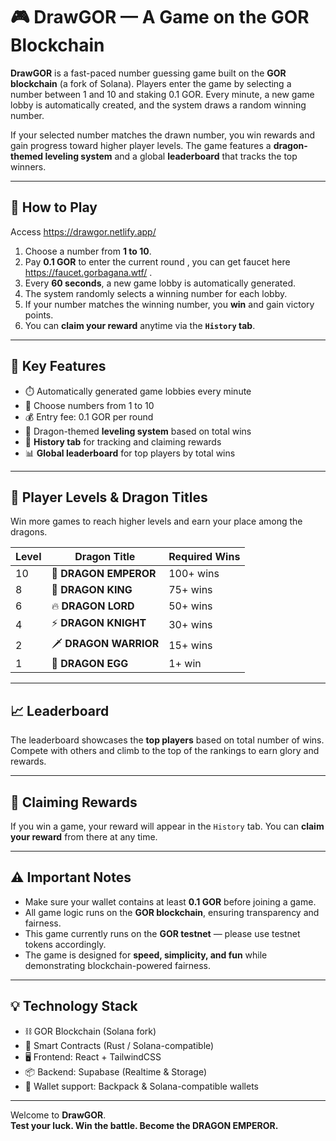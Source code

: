 # 🎮 DrawGOR — A Game on the GOR Blockchain

**DrawGOR** is a fast-paced number guessing game built on the **GOR blockchain** (a fork of Solana). Players enter the game by selecting a number between 1 and 10 and staking 0.1 GOR. Every minute, a new game lobby is automatically created, and the system draws a random winning number.

If your selected number matches the drawn number, you win rewards and gain progress toward higher player levels. The game features a **dragon-themed leveling system** and a global **leaderboard** that tracks the top winners.

---

## 🚀 How to Play
Access   https://drawgor.netlify.app/
1. Choose a number from **1 to 10**.
2. Pay **0.1 GOR** to enter the current round , you can get faucet here https://faucet.gorbagana.wtf/ .
3. Every **60 seconds**, a new game lobby is automatically generated.
4. The system randomly selects a winning number for each lobby.
5. If your number matches the winning number, you **win** and gain victory points.
6. You can **claim your reward** anytime via the **`History` tab**.

---

## 🧩 Key Features

- ⏱️ Automatically generated game lobbies every minute
- 🔢 Choose numbers from 1 to 10
- 💰 Entry fee: 0.1 GOR per round
- 🐉 Dragon-themed **leveling system** based on total wins
- 📜 **History tab** for tracking and claiming rewards
- 📊 **Global leaderboard** for top players by total wins

---

## 🐉 Player Levels & Dragon Titles

Win more games to reach higher levels and earn your place among the dragons.

| Level | Dragon Title           | Required Wins    |
|-------|-------------------------|------------------|
| 10    | 🐉 **DRAGON EMPEROR**     | 100+ wins         |
| 8     | 👑 **DRAGON KING**        | 75+ wins          |
| 6     | 🔥 **DRAGON LORD**        | 50+ wins          |
| 4     | ⚡ **DRAGON KNIGHT**      | 30+ wins          |
| 2     | 🗡️ **DRAGON WARRIOR**     | 15+ wins          |
| 1     | 🥚 **DRAGON EGG**         | 1+ win            |

---

## 📈 Leaderboard

The leaderboard showcases the **top players** based on total number of wins. Compete with others and climb to the top of the rankings to earn glory and rewards.

---

## 🏅 Claiming Rewards

If you win a game, your reward will appear in the `History` tab. You can **claim your reward** from there at any time.

---

## ⚠️ Important Notes

- Make sure your wallet contains at least **0.1 GOR** before joining a game.
- All game logic runs on the **GOR blockchain**, ensuring transparency and fairness.
- This game currently runs on the **GOR testnet** — please use testnet tokens accordingly.
- The game is designed for **speed, simplicity, and fun** while demonstrating blockchain-powered fairness.

---

## 💡 Technology Stack

- ⛓️ GOR Blockchain (Solana fork)
- 🧠 Smart Contracts (Rust / Solana-compatible)
- 🖥️ Frontend: React + TailwindCSS
- 📦 Backend: Supabase (Realtime & Storage)
- 👜 Wallet support: Backpack & Solana-compatible wallets

---

Welcome to **DrawGOR**.  
**Test your luck. Win the battle. Become the DRAGON EMPEROR.**
